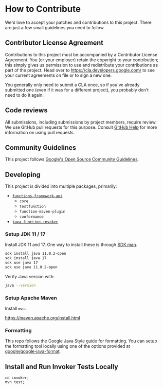 # How to Contribute

We'd love to accept your patches and contributions to this project. There are
just a few small guidelines you need to follow.

## Contributor License Agreement

Contributions to this project must be accompanied by a Contributor License
Agreement. You (or your employer) retain the copyright to your contribution;
this simply gives us permission to use and redistribute your contributions as
part of the project. Head over to <https://cla.developers.google.com/> to see
your current agreements on file or to sign a new one.

You generally only need to submit a CLA once, so if you've already submitted one
(even if it was for a different project), you probably don't need to do it
again.

## Code reviews

All submissions, including submissions by project members, require review. We
use GitHub pull requests for this purpose. Consult
[GitHub Help](https://help.github.com/articles/about-pull-requests/) for more
information on using pull requests.

## Community Guidelines

This project follows [Google's Open Source Community
Guidelines](https://opensource.google.com/conduct/).

## Developing

This project is divided into multiple packages, primarily:

- [`functions-framework-api`](./functions-framework-api)
  - `core`
  - `testfunction`
  - `function-maven-plugin`
  - `conformance`
- [`java-function-invoker`](./invoker)

### Setup JDK 11 / 17

Install JDK 11 and 17. One way to install these is through [SDK man](https://sdkman.io/).

```sh
sdk install java 11.0.2-open
sdk install java 17
sdk use java 17
sdk use java 11.0.2-open
```

Verify Java version with:

```sh
java --version
```

### Setup Apache Maven

Install `mvn`:

https://maven.apache.org/install.html

### Formatting
This repo follows the Google Java Style guide for formatting. You can setup the
formatting tool locally using one of the options provided at
[google/google-java-format](https://github.com/google/google-java-format#google-java-format).

## Install and Run Invoker Tests Locally

```
cd invoker;
mvn test;
```
